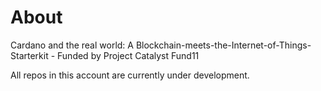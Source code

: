 # About

Cardano and the real world: A Blockchain-meets-the-Internet-of-Things-Starterkit - Funded by Project Catalyst Fund11

All repos in this account are currently under development.
